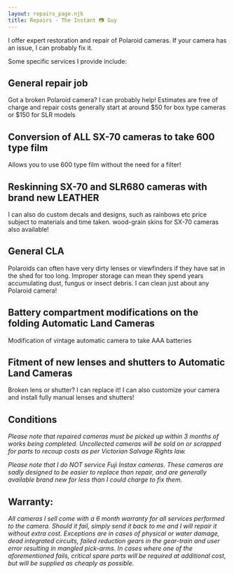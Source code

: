 ```yaml
---
layout: repairs_page.njk
title: Repairs - The Instant 📷 Guy
---
```

I offer expert restoration and repair of Polaroid cameras. If your camera has an issue, I can probably fix it.

Some specific services I provide include:

## General repair job

Got a broken Polaroid camera? I can probably help! Estimates are free of charge and repair costs generally start at around $50 for box type cameras or $150 for SLR models

## Conversion of ALL SX-70 cameras to take 600 type film

Allows you to use 600 type film without the need for a filter!

## Reskinning SX-70 and SLR680 cameras with brand new LEATHER

I can also do custom decals and designs, such as rainbows etc
    price subject to materials and time taken.
    wood-grain skins for SX-70 cameras also available!

## General CLA

Polaroids can often have very dirty lenses or viewfinders if they have sat in the shed for too long. Improper storage can mean they spend years accumulating dust, fungus or insect debris. I can clean just about any Polaroid camera!

## Battery compartment modifications on the folding Automatic Land Cameras

Modification of vintage automatic camera to take AAA batteries

## Fitment of new lenses and shutters to Automatic Land Cameras

Broken lens or shutter? I can replace it!
    I can also customize your camera and install fully manual lenses and shutters!

## Conditions

_Please note that repaired cameras must be picked up within 3 months of works being completed. Uncollected cameras will be sold on or scrapped for parts to recoup costs as per Victorian Salvage Rights law._

_Please note that I do NOT service Fuji Instax cameras. These cameras are sadly designed to be easier to replace than repair, and are generally available brand new for less than I could charge to fix them._

## Warranty:

_All cameras I sell come with a 6 month warranty for all services performed to the camera. Should it fail, simply send it back to me and I will repair it without extra cost. Exceptions are in cases of physical or water damage, dead integrated circuits, failed reduction gears in the gear-train and user error resulting in mangled pick-arms. In cases where one of the aforementioned fails, critical spare parts will be required at additional cost, but will be supplied as cheaply as possible._